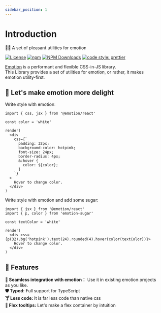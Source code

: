 ```yaml
---
sidebar_position: 1
---
```


# Introduction

👩‍🎤 A set of pleasant utilities for emotion

[![License](https://img.shields.io/npm/l/emotion-sugar.svg)](https://github.com/xcfox/emotion-sugar/blob/main/LICENSE)
[![npm](https://img.shields.io/npm/v/emotion-sugar.svg)](https://www.npmjs.com/package/emotion-sugar)
[![NPM Downloads](https://img.shields.io/npm/dm/emotion-sugar.svg?style=flat)](https://www.npmjs.com/package/emotion-sugar)
[![code style: prettier](https://img.shields.io/badge/code_style-prettier-ff69b4.svg)](https://github.com/prettier/prettier)

[Emotion](https://github.com/emotion-js/emotion) is a performant and flexible CSS-in-JS library.  
This Library provides a set of utilities for emotion, or rather, it makes emotion utility-first.

## 🍭 Let's make emotion more delight

Write style with emotion:

```tsx
import { css, jsx } from '@emotion/react'

const color = 'white'

render(
  <div
    css={`
      padding: 32px;
      background-color: hotpink;
      font-size: 24px;
      border-radius: 4px;
      &:hover {
        color: ${color};
      }
    `}
  >
    Hover to change color.
  </div>
)
```

Write style with emotion and add some sugar:

```tsx
import { jsx } from '@emotion/react'
import { p, color } from 'emotion-sugar'

const textColor = 'white'

render(
  <div css={p(32).bg('hotpink').text(24).rounded(4).hover(color(textColor))}>
    Hover to change color.
  </div>
)
```

## 🌠 Features

**🧩 Seamless integration with emotion：** Use it in existing emotion projects as you like.  
**🛡️ Typed:** Full support for TypeScript  
**🍸 Less code:** It is far less code than native css  
**🍩 Flex tooltips:** Let's make a flex container by intuition

